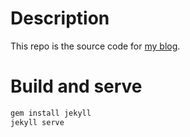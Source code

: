 # Description

This repo is the source code for [my blog](https://nicolascarpi.github.io).

# Build and serve

~~~bash
gem install jekyll
jekyll serve
~~~
